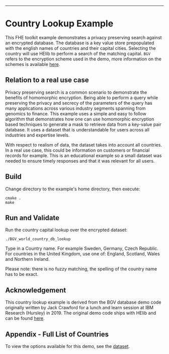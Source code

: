 ----
# Country Lookup Example
This FHE toolkit example demonstrates a privacy preserving search against an encrypted database. The database is a key value store prepopulated with the english names of countries and their capital cities. Selecting the country will use HElib to perform a search of the matching capital. `BGV` refers to the encryption scheme used in the demo, more information on the schemes is available [here](https://en.wikipedia.org/wiki/Homomorphic_encryption).

## Relation to a real use case
Privacy preserving search is a common scenario to demonstrate the benefits of homomorphic encryption. Being able to perform a query while preserving the privacy and secrecy of the parameters of the query has many applications across various industry segments spanning from genomics to finance. This example uses a simple and easy to follow algorithm that demonstrates how one can use homomorphic encryption based techniques to generate a mask to retrieve data from a key-value pair database. It uses a dataset that is understandable for users across all industries and expertise levels. 

With respect to realism of data, the dataset takes into account all countries. In a real use case, this could be information on customers or financial records for example. This is an educational example so a small dataset was needed to ensure timely responses and that it was relevant for all users.

## Build
Change directory to the example's home directory, then execute:

    cmake .
    make

## Run and Validate
Run the country capital lookup over the encrypted dataset:

    ./BGV_world_country_db_lookup

Type in a Country name. For example Sweden, Germany, Czech Republic. For countries in the United Kingdom, use one of: England, Scotland, Wales and Northern Ireland.

Please note: there is no fuzzy matching, the spelling of the country name has to be exact.

## Acknowledgement
This country lookup example is derived from the BGV database demo code originally written by Jack Crawford for a lunch and learn session at IBM Research (Hursley) in 2019. The original demo code ships with HElib and can be found [here](https://github.com/IBM-HElib/HElib/tree/master/examples).

## Appendix - Full List of Countries
To view the options available for this demo, see the [dataset](countries_dataset.csv).
